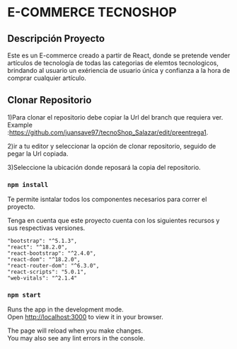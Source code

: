 # E-COMMERCE TECNOSHOP


## Descripción Proyecto

Este es un E-commerce creado a partir de React, donde se pretende vender artículos de tecnología de todas las categorias de elemtos tecnologicos, brindando al usuario un exériencia de usuario única y confianza a la hora de comprar cualquier artículo.

## Clonar Repositorio 

1)Para clonar el repositorio debe copiar la Url del branch que requiera ver. Example :https://github.com/juansave97/tecnoShop_Salazar/edit/preentrega1.

2)ir a tu editor y seleccionar la opción de clonar repositorio, seguido de pegar la Url copiada.

3)Seleccione la ubicación donde reposará la copia del repositorio.

### `npm install`

Te permite isntalar todos los componentes necesarios para correr el proyecto.

Tenga en cuenta que este proyecto cuenta con los siguientes recursos y sus respectivas versiones.

    "bootstrap": "^5.1.3",
    "react": "^18.2.0",
    "react-bootstrap": "^2.4.0",
    "react-dom": "^18.2.0",
    "react-router-dom": "^6.3.0",
    "react-scripts": "5.0.1",
    "web-vitals": "^2.1.4"
    
### `npm start`

Runs the app in the development mode.\
Open [http://localhost:3000](http://localhost:3000) to view it in your browser.

The page will reload when you make changes.\
You may also see any lint errors in the console.
